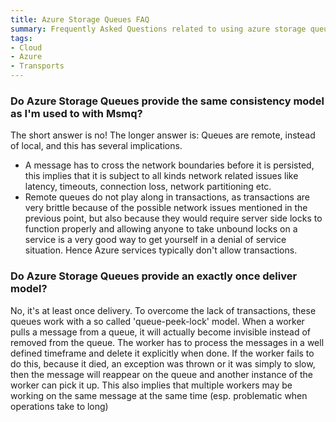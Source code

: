 ```yaml
---
title: Azure Storage Queues FAQ
summary: Frequently Asked Questions related to using azure storage queues as a transport.
tags:
- Cloud
- Azure
- Transports
---
```


### Do Azure Storage Queues provide the same consistency model as I'm used to with Msmq?

The short answer is no! The longer answer is: Queues are remote, instead of local, and this has several implications.

* A message has to cross the network boundaries before it is persisted, this implies that it is subject to all kinds network related issues like latency, timeouts, connection loss, network partitioning etc.
* Remote queues do not play along in transactions, as transactions are very brittle because of the possible network issues mentioned in the previous point, but also because they would require server side locks to function properly and allowing anyone to take unbound locks on a service is a very good way to get yourself in a denial of service situation. Hence Azure services typically don't allow transactions.


### Do Azure Storage Queues provide an exactly once deliver model?

No, it's at least once delivery. To overcome the lack of transactions, these queues work with a so called 'queue-peek-lock' model. When a worker pulls a message from a queue, it will actually become invisible instead of removed from the queue. The worker has to process the messages in a well defined timeframe and delete it explicitly when done. If the worker fails to do this, because it died, an exception was thrown or it was simply to slow, then the message will reappear on the queue and another instance of the worker can pick it up. This also implies that multiple workers may be working on the same message at the same time (esp. problematic when operations take to long)
